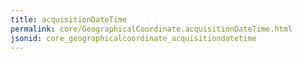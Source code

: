 ```yaml
---
title: acquisitionDateTime
permalink: core/GeographicalCoordinate.acquisitionDateTime.html
jsonid: core_geographicalcoordinate_acquisitiondatetime
---
```

